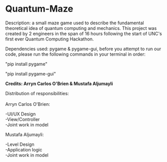 # Quantum-Maze

Description: a small maze game used to describe the fundamental theoretical idea of quantum computing and mechanics. This project was created by 2 engineers in the span of 16 hours following the start of UNC's first ever Quantum Computing Hackathon.

Dependencies used: pygame & pygame-gui, before you attempt to run our code, please run the following commands in your terminal in order:

"pip install pygame"

"pip install pygame-gui"


**Credits: 
Arryn Carlos O'Brien & Mustafa Aljumayli**

Distribution of responsibilities:
<br><br>
Arryn Carlos O'Brien:

-UI/UX Design 
<br>
-View/Controller
<br>
-Joint work in model
<br>

Mustafa Aljumayli:

-Level Design
<br>
-Application logic
<br>
-Joint work in model
<br>
